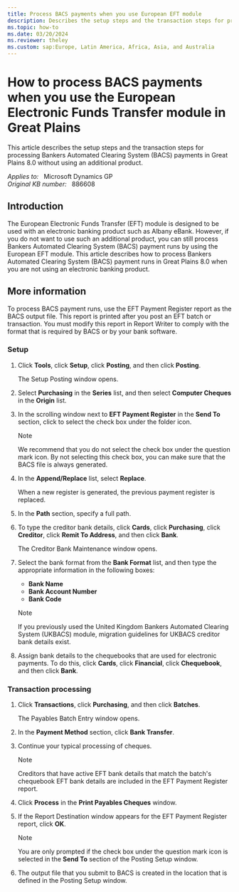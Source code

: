```yaml
---
title: Process BACS payments when you use European EFT module
description: Describes the setup steps and the transaction steps for processing Bankers Automated Clearing System (BACS) payments in Great Plains 8.0 without using an additional product.
ms.topic: how-to
ms.date: 03/20/2024
ms.reviewer: theley
ms.custom: sap:Europe, Latin America, Africa, Asia, and Australia
---
```

# How to process BACS payments when you use the European Electronic Funds Transfer module in Great Plains

This article describes the setup steps and the transaction steps for processing Bankers Automated Clearing System (BACS) payments in Great Plains 8.0 without using an additional product.

_Applies to:_ &nbsp; Microsoft Dynamics GP  
_Original KB number:_ &nbsp; 886608

## Introduction

The European Electronic Funds Transfer (EFT) module is designed to be used with an electronic banking product such as Albany eBank. However, if you do not want to use such an additional product, you can still process Bankers Automated Clearing System (BACS) payment runs by using the European EFT module. This article describes how to process Bankers Automated Clearing System (BACS) payment runs in Great Plains 8.0 when you are not using an electronic banking product.

## More information

To process BACS payment runs, use the EFT Payment Register report as the BACS output file. This report is printed after you post an EFT batch or transaction. You must modify this report in Report Writer to comply with the format that is required by BACS or by your bank software.

### Setup

1. Click **Tools**, click **Setup**, click **Posting**, and then click **Posting**.

    The Setup Posting window opens.

2. Select **Purchasing** in the **Series** list, and then select **Computer Cheques** in the **Origin** list.

3. In the scrolling window next to **EFT Payment Register** in the **Send To** section, click to select the check box under the folder icon.

    > [!NOTE]
    > We recommend that you do not select the check box under the question mark icon. By not selecting this check box, you can make sure that the BACS file is always generated.

4. In the **Append/Replace** list, select **Replace**.

    When a new register is generated, the previous payment register is replaced.
5. In the **Path** section, specify a full path.
6. To type the creditor bank details, click **Cards**, click **Purchasing**, click **Creditor**, click **Remit To Address**, and then click **Bank**.

    The Creditor Bank Maintenance window opens.
7. Select the bank format from the **Bank Format** list, and then type the appropriate information in the following boxes:
   - **Bank Name**  
   - **Bank Account Number**  
   - **Bank Code**

    > [!NOTE]
    > If you previously used the United Kingdom Bankers Automated Clearing System (UKBACS) module, migration guidelines for UKBACS creditor bank details exist.

8. Assign bank details to the chequebooks that are used for electronic payments. To do this, click **Cards**, click **Financial**, click **Chequebook**, and then click **Bank**.

### Transaction processing

1. Click **Transactions**, click **Purchasing**, and then click **Batches**.

    The Payables Batch Entry window opens.
2. In the **Payment Method** section, click **Bank Transfer**.
3. Continue your typical processing of cheques.

    > [!NOTE]
    > Creditors that have active EFT bank details that match the batch's chequebook EFT bank details are included in the EFT Payment Register report.
4. Click **Process** in the **Print Payables Cheques** window.
5. If the Report Destination window appears for the EFT Payment Register report, click **OK**.

    > [!NOTE]
    > You are only prompted if the check box under the question mark icon is selected in the **Send To** section of the Posting Setup window.
6. The output file that you submit to BACS is created in the location that is defined in the Posting Setup window.
